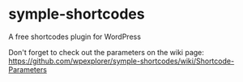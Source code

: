 symple-shortcodes
=================

A free shortcodes plugin for WordPress

Don't forget to check out the parameters on the wiki page:
https://github.com/wpexplorer/symple-shortcodes/wiki/Shortcode-Parameters
